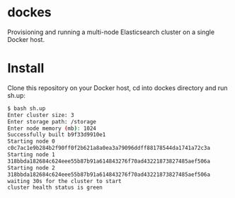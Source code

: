 # dockes

Provisioning and running a multi-node Elasticsearch cluster on a single Docker host.

# Install

Clone this repository on your Docker host, cd into dockes directory and run sh.up:

```bash
$ bash sh.up
Enter cluster size: 3
Enter storage path: /storage
Enter node memory (mb): 1024
Successfully built b9f33d9910e1
Starting node 0
c0c7ac1e9b284b2f90ff0f2b621a8a0ea3a79096ddff88178544da1741a72c3a
Starting node 1
318bbda182684c624eee55b87b91a614843276f70ad43221873827485aef506a
Starting node 2
318bbda182684c624eee55b87b91a614843276f70ad43221873827485aef506a
waiting 30s for the cluster to start
cluster health status is green
```
